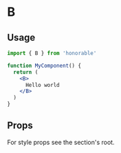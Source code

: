 # B

## Usage

```jsx
import { B } from 'honorable'

function MyComponent() {
  return (
    <B>
      Hello world
    </B>
  )
}
```

## Props

For style props see the section's root.
